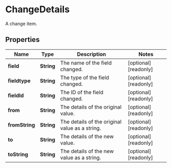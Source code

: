 

# ChangeDetails

A change item.

## Properties

| Name | Type | Description | Notes |
|------------ | ------------- | ------------- | -------------|
|**field** | **String** | The name of the field changed. |  [optional] [readonly] |
|**fieldtype** | **String** | The type of the field changed. |  [optional] [readonly] |
|**fieldId** | **String** | The ID of the field changed. |  [optional] [readonly] |
|**from** | **String** | The details of the original value. |  [optional] [readonly] |
|**fromString** | **String** | The details of the original value as a string. |  [optional] [readonly] |
|**to** | **String** | The details of the new value. |  [optional] [readonly] |
|**toString** | **String** | The details of the new value as a string. |  [optional] [readonly] |




